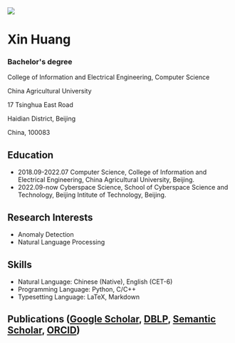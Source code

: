<img src="https://visitor-badge.glitch.me/badge?page_id=https://github.com/Acforest&right_color=red" />

# Xin Huang
### Bachelor's degree
College of Information and Electrical Engineering, Computer Science

China Agricultural University

17 Tsinghua East Road

Haidian District, Beijing

China, 100083

## Education

- 2018.09-2022.07 Computer Science, College of Information and Electrical Engineering, China Agricultural University, Beijing.
- 2022.09-now Cyberspace Science, School of Cyberspace Science and Technology, Beijing Intitute of Technology, Beijing.

## Research Interests

- Anomaly Detection
- Natural Language Processing

## Skills

- Natural Language: Chinese (Native), English (CET-6)
- Programming Language: Python, C/C++
- Typesetting Language: LaTeX, Markdown

## Publications ([Google Scholar](), [DBLP](), [Semantic Scholar](), [ORCID]())
